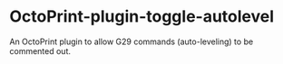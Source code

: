 # OctoPrint-plugin-toggle-autolevel
An OctoPrint plugin to allow G29 commands (auto-leveling) to be commented out.
